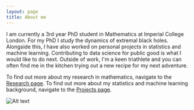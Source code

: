 ```yaml
---
layout: page
title: About me
---
```


I am currently a 3rd year PhD student in Mathematics at Imperial College London. For my PhD I study the dynamics of extremal black holes. Alongside this, I have also worked on personal projects in statistics and machine learning. Contributing to data science for public good is what I would like to do next. Outside of work, I'm a keen triathlete and you can often find me in the kitchen trying out a new recipe for my next adventure.

To find out more about my research in mathematics, navigate to the [Research page](). To find out more about my statistics and machine learning background, navigate to the [Projects page]().

![Alt text](https://assets.digitalocean.com/articles/alligator/boo.svg "a title")